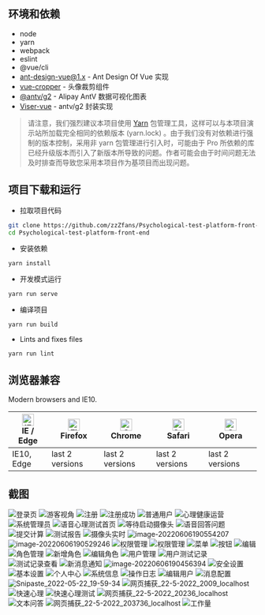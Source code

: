 环境和依赖
----

- node
- yarn
- webpack
- eslint
- @vue/cli
- [ant-design-vue@1.x](https://github.com/vueComponent/ant-design-vue) - Ant Design Of Vue 实现
- [vue-cropper](https://github.com/xyxiao001/vue-cropper) - 头像裁剪组件
- [@antv/g2](https://antv.alipay.com/zh-cn/index.html) - Alipay AntV 数据可视化图表
- [Viser-vue](https://viserjs.github.io/docs.html#/viser/guide/installation)  - antv/g2 封装实现

> 请注意，我们强烈建议本项目使用 [Yarn](https://yarnpkg.com/) 包管理工具，这样可以与本项目演示站所加载完全相同的依赖版本 (yarn.lock) 。由于我们没有对依赖进行强制的版本控制，采用非 yarn 包管理进行引入时，可能由于 Pro 所依赖的库已经升级版本而引入了新版本所导致的问题。作者可能会由于时间问题无法及时排查而导致您采用本项目作为基项目而出现问题。



项目下载和运行
----

- 拉取项目代码

```bash
git clone https://github.com/zzZfans/Psychological-test-platform-front-end.git
cd Psychological-test-platform-front-end
```

- 安装依赖

```
yarn install
```

- 开发模式运行

```
yarn run serve
```

- 编译项目

```
yarn run build
```

- Lints and fixes files

```
yarn run lint
```


## 浏览器兼容

Modern browsers and IE10.

| [<img src="https://raw.githubusercontent.com/alrra/browser-logos/master/src/edge/edge_48x48.png" alt="IE / Edge" width="24px" height="24px" />](http://godban.github.io/browsers-support-badges/)</br>IE / Edge | [<img src="https://raw.githubusercontent.com/alrra/browser-logos/master/src/firefox/firefox_48x48.png" alt="Firefox" width="24px" height="24px" />](http://godban.github.io/browsers-support-badges/)</br>Firefox | [<img src="https://raw.githubusercontent.com/alrra/browser-logos/master/src/chrome/chrome_48x48.png" alt="Chrome" width="24px" height="24px" />](http://godban.github.io/browsers-support-badges/)</br>Chrome | [<img src="https://raw.githubusercontent.com/alrra/browser-logos/master/src/safari/safari_48x48.png" alt="Safari" width="24px" height="24px" />](http://godban.github.io/browsers-support-badges/)</br>Safari | [<img src="https://raw.githubusercontent.com/alrra/browser-logos/master/src/opera/opera_48x48.png" alt="Opera" width="24px" height="24px" />](http://godban.github.io/browsers-support-badges/)</br>Opera |
| ------------------------------------------------------------ | ------------------------------------------------------------ | ------------------------------------------------------------ | ------------------------------------------------------------ | ------------------------------------------------------------ |
| IE10, Edge                                                   | last 2 versions                                              | last 2 versions                                              | last 2 versions                                              | last 2 versions                                              |

截图
----

![登录页](https://user-images.githubusercontent.com/48551495/172148294-aaebc529-41a7-4d16-80bc-8a7f5a31fa6c.jpg)
![游客视角](https://user-images.githubusercontent.com/48551495/172148379-f7e639d7-7dd8-484e-828c-5351ed19bc53.jpeg)
![注册](https://user-images.githubusercontent.com/48551495/177263603-bef80378-2c50-4acf-a3aa-87d384697ab4.png)
![注册成功](https://user-images.githubusercontent.com/48551495/172148363-9a8a711e-d293-47fb-94f3-731a95a8f7ba.jpg)
![普通用户](https://user-images.githubusercontent.com/48551495/172148401-eecec614-9d94-42b1-8108-e2024d9ddb5f.jpeg)
![心理健康运营](https://user-images.githubusercontent.com/48551495/172148418-dbea5d62-4350-4318-8802-dc8514713f10.jpeg)
![系统管理员](https://user-images.githubusercontent.com/48551495/172148429-b53a18ae-e05c-4256-a7a9-db36f61b6349.jpeg)
![语音心理测试首页](https://user-images.githubusercontent.com/48551495/172148445-6b5064c8-e83b-456c-aea3-782d4d11d0ee.jpg)
![等待启动摄像头](https://user-images.githubusercontent.com/48551495/172148460-811e7464-68e9-4238-829b-5122e2aaa0e6.jpg)
![语音回答问题](https://user-images.githubusercontent.com/48551495/172148480-3346a261-539f-4bba-8f73-29704cf6a85d.jpg)
![提交计算](https://user-images.githubusercontent.com/48551495/172148487-434aa1c9-2e41-4c54-9e53-55beadfea94d.jpg)
![测试报告](https://user-images.githubusercontent.com/48551495/172148493-c193f985-205c-4013-81d8-8530206c6032.jpg)
![摄像头实时](https://user-images.githubusercontent.com/48551495/172148502-12d7da5f-773e-47cd-8c85-142c696544d8.jpg)
![image-20220606190554207](https://zfans-img-bed.oss-cn-chengdu.aliyuncs.com/images/win-2022-06-06-19-05-56.png)
![image-20220606190529246](https://zfans-img-bed.oss-cn-chengdu.aliyuncs.com/images/win-2022-06-06-19-05-31.png)
![权限管理](https://user-images.githubusercontent.com/48551495/172148537-5352671a-fe57-4f4c-b3fc-90ff208024c5.jpg)
![权限管理](https://user-images.githubusercontent.com/48551495/172148553-0280e974-6d36-4be1-a11d-bbab50fddc6d.jpeg)
![菜单](https://user-images.githubusercontent.com/48551495/172148566-2dca3e86-e5f8-4074-adbc-d28acbb386c0.jpg)
![按钮](https://user-images.githubusercontent.com/48551495/172148577-5e0468f4-4d38-4e87-87f0-bfa8500b259c.jpg)
![编辑](https://user-images.githubusercontent.com/48551495/172148588-73a58cf5-a2ca-481a-95fe-e1229671fc4f.jpg)
![角色管理](https://user-images.githubusercontent.com/48551495/172148599-b62a040f-2501-4a77-8f5c-3b642af0b57b.jpg)
![新增角色](https://user-images.githubusercontent.com/48551495/172148606-3d51027c-ec60-4e8c-9b32-3e2c8e8157f0.jpg)
![编辑角色](https://user-images.githubusercontent.com/48551495/172148610-06102656-4534-46e6-ae41-abf66b769448.jpg)
![用户管理](https://user-images.githubusercontent.com/48551495/177264587-581d28fc-4265-45a1-a12e-64fad7614dba.png)
![用户测试记录](https://user-images.githubusercontent.com/48551495/177264648-fd7f3fcd-ffba-409f-84bc-e924b93446d1.png)
![测试记录查看](https://user-images.githubusercontent.com/48551495/172148627-7584e352-e421-4ab5-b0c5-dc9fb94fce18.jpeg)
![新消息通知](https://user-images.githubusercontent.com/48551495/172148635-31027eb2-b0ff-46c5-9281-9c096e85e641.jpg)
![image-20220606190456394](https://zfans-img-bed.oss-cn-chengdu.aliyuncs.com/images/win-2022-06-06-19-04-59.png)
![安全设置](https://user-images.githubusercontent.com/48551495/172148652-97929c05-c74b-4add-accf-42f1439e14ec.jpg)
![基本设置](https://user-images.githubusercontent.com/48551495/172148659-acbf93bb-06be-4bdb-810d-0bf1615bc29c.jpg)
![个人中心](https://user-images.githubusercontent.com/48551495/172148668-f8610e70-b787-4c71-a925-4d143f8ede40.jpg)
![系统信息](https://user-images.githubusercontent.com/48551495/172148680-8b065258-d1f6-404e-8b6f-87a6b303fc3c.jpeg)
![操作日志](https://user-images.githubusercontent.com/48551495/172148689-4f093da9-3c81-459e-89a1-d1e7821371a7.jpg)
![编辑用户](https://user-images.githubusercontent.com/48551495/177264708-35583f34-5575-4fde-ab10-bc759f1c32b1.png)
![消息配置](https://user-images.githubusercontent.com/48551495/172148708-c116591c-dbf3-4e76-969c-ca9c805bcb17.jpg)
![Snipaste_2022-05-22_19-59-34](https://user-images.githubusercontent.com/48551495/172148725-baf65e79-3564-4ad7-b5f6-d426ee78d133.jpg)
![网页捕获_22-5-2022_2009_localhost](https://user-images.githubusercontent.com/48551495/172148733-22c4e3be-cf0f-4db3-ae16-0c16cc1b358a.jpeg)
![快速心理](https://user-images.githubusercontent.com/48551495/172148743-40b340aa-613d-4551-8389-b0d564a0c1eb.jpg)
![快速心理测试](https://user-images.githubusercontent.com/48551495/172148754-7e557e74-ca24-4ebe-8d6e-94733c1ea217.jpg)
![网页捕获_22-5-2022_20236_localhost](https://user-images.githubusercontent.com/48551495/172148761-51d6e8dd-5019-47e5-8fc9-845925bc8e62.jpeg)
![文本问答](https://user-images.githubusercontent.com/48551495/172148769-370fb818-95a7-4a50-849b-efdbe9b5bb2a.jpg)
![网页捕获_22-5-2022_203736_localhost](https://user-images.githubusercontent.com/48551495/172148776-a9fdeaab-084d-4763-b97f-b0284773b21b.jpeg)
![工作量](https://user-images.githubusercontent.com/48551495/172148792-ef9c2055-4b9c-4a4a-8666-9550480fd5a2.jpg)

